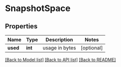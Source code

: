 # SnapshotSpace

## Properties
Name | Type | Description | Notes
------------ | ------------- | ------------- | -------------
**used** | **int** | usage in bytes | [optional] 

[[Back to Model list]](../README.md#documentation-for-models) [[Back to API list]](../README.md#documentation-for-api-endpoints) [[Back to README]](../README.md)


